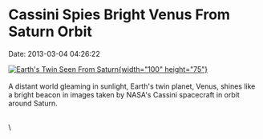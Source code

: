 Cassini Spies Bright Venus From Saturn Orbit
============================================

Date: 2013-03-04 04:26:22

[![Earth\'s Twin Seen From
Saturn](http://www.jpl.nasa.gov/images/cassini/20130304/pia14935-th.jpg){width="100"
height="75"}](http://www.jpl.nasa.gov/news/news.cfm?release=2013-079&rn=news.xml&rst=3711)\
\
A distant world gleaming in sunlight, Earth\'s twin planet, Venus,
shines like a bright beacon in images taken by NASA\'s Cassini
spacecraft in orbit around Saturn.

\
\

